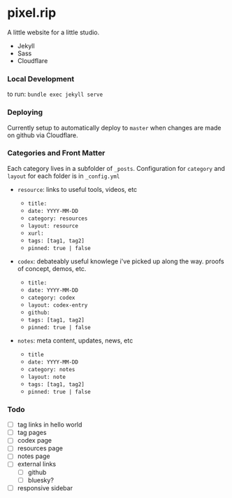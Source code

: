 # pixel.rip

A little website for a little studio. 

- Jekyll
- Sass
- Cloudflare


### Local Development

to run: `bundle exec jekyll serve`


### Deploying

Currently setup to automatically deploy to `master` when changes are made on github via Cloudflare.


### Categories and Front Matter
Each category lives in a subfolder of `_posts`. Configuration for `category` and `layout` for each folder is in `_config.yml`

- `resource`: links to useful tools, videos, etc
    - `title: `
    - `date: YYYY-MM-DD`
    - `category: resources`
    - `layout: resource`
    - `xurl: `
    - `tags: [tag1, tag2]`
    - `pinned: true | false`


- `codex`: debateably useful knowlege i've picked up along the way. proofs of concept, demos, etc. 
    - `title:`
    - `date: YYYY-MM-DD`
    - `category: codex`
    - `layout: codex-entry`
    - `github:`
    - `tags: [tag1, tag2]`
    - `pinned: true | false`


- `notes`: meta content, updates, news, etc
    - `title`
    - `date: YYYY-MM-DD`
    - `category: notes`
    - `layout: note`
    - `tags: [tag1, tag2]`
    - `pinned: true | false`

### Todo

- [ ] tag links in hello world
- [ ] tag pages
- [ ] codex page
- [ ] resources page
- [ ] notes page
- [ ] external links
    - [ ] github
    - [ ] bluesky?
- [ ] responsive sidebar
